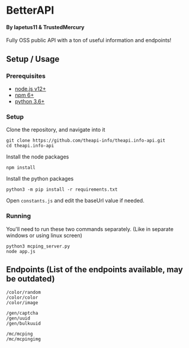 # BetterAPI
#### By Iapetus11 & TrustedMercury
Fully OSS public API with a ton of useful information and endpoints!

## Setup / Usage
### Prerequisites
* [node.js v12+](https://nodejs.org/)
* [npm 6+](https://nodejs.org/)
* [python 3.6+](https://www.python.org/downloads/)

### Setup
Clone the repository, and navigate into it
```
git clone https://github.com/theapi-info/theapi.info-api.git
cd theapi.info-api
```
Install the node packages
```
npm install
```
Install the python packages
```
python3 -m pip install -r requirements.txt
```
Open `constants.js` and edit the baseUrl value if needed.

### Running
You'll need to run these two commands separately. (Like in separate windows or using linux screen)
```
python3 mcping_server.py
node app.js
```

## Endpoints (List of the endpoints available, may be outdated)
```
/color/random
/color/color
/color/image

/gen/captcha
/gen/uuid
/gen/bulkuuid

/mc/mcping
/mc/mcpingimg
```
